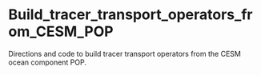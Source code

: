 # Build_tracer_transport_operators_from_CESM_POP
Directions and code to build tracer transport operators from the CESM ocean component POP.
